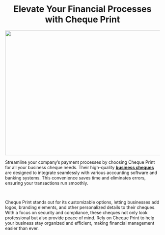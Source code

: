 <h1 style="text-align: center;"><strong>Elevate Your Financial Processes with Cheque Print</strong></h1>
<p><strong><img style="display: block; margin-left: auto; margin-right: auto;" src="https://i0.wp.com/www.chequeprint.ca/wp-content/uploads/ManualGreenMarble.jpg?fit=663%2C406&amp;ssl=1" alt="" width="663" height="406" /></strong></p>
<p><span style="font-weight: 400;">Streamline your company&rsquo;s payment processes by choosing Cheque Print for all your business cheque needs. Their high-quality <a href="https://www.chequeprint.ca/order-cheques/business-cheques/"><strong>business cheques</strong></a> are designed to integrate seamlessly with various accounting software and banking systems. This convenience saves time and eliminates errors, ensuring your transactions run smoothly.</span></p>
<p>&nbsp;</p>
<p><span style="font-weight: 400;">Cheque Print stands out for its customizable options, letting businesses add logos, branding elements, and other personalized details to their cheques. With a focus on security and compliance, these cheques not only look professional but also provide peace of mind. Rely on Cheque Print to help your business stay organized and efficient, making financial management easier than ever.</span></p>